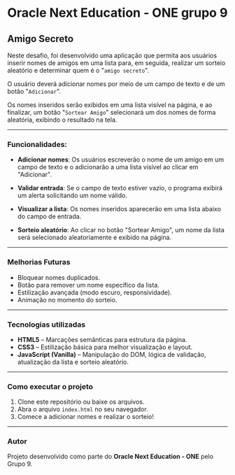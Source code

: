 # Oracle Next Education - ONE grupo 9 

## Amigo Secreto 

Neste desafio, foi desenvolvido uma aplicação que permita aos usuários inserir nomes de amigos em uma lista para, em seguida, realizar um sorteio aleatório e determinar quem é o "``amigo secreto``".

O usuário deverá adicionar nomes por meio de um campo de texto e de um botão "``Adicionar``".

Os nomes inseridos serão exibidos em uma lista visível na página, e ao finalizar, um botão "``Sortear Amigo``" selecionará um dos nomes de forma aleatória, exibindo o resultado na tela.

---

### Funcionalidades:

- **Adicionar nomes**: Os usuários escreverão o nome de um amigo em um campo de texto e o adicionarão a uma lista visível ao clicar em "Adicionar".

- **Validar entrada**: Se o campo de texto estiver vazio, o programa exibirá um alerta solicitando um nome válido.

- **Visualizar a lista**: Os nomes inseridos aparecerão em uma lista abaixo do campo de entrada.

- **Sorteio aleatório**: Ao clicar no botão "Sortear Amigo", um nome da lista será selecionado aleatoriamente e exibido na página.

---

### Melhorias Futuras  

- Bloquear nomes duplicados.  
- Botão para remover um nome específico da lista.  
- Estilização avançada (modo escuro, responsividade).  
- Animação no momento do sorteio.  

--- 
### Tecnologias utilizadas  

- **HTML5** – Marcações semânticas para estrutura da página.  
- **CSS3** – Estilização básica para melhor visualização e layout.  
- **JavaScript (Vanilla)** – Manipulação do DOM, lógica de validação, atualização da lista e sorteio aleatório.

---

### Como executar o projeto  

1. Clone este repositório ou baixe os arquivos.  
2. Abra o arquivo `index.html` no seu navegador.  
3. Comece a adicionar nomes e realizar o sorteio!  
---

### Autor  
Projeto desenvolvido como parte do **Oracle Next Education - ONE** pelo Grupo 9.

